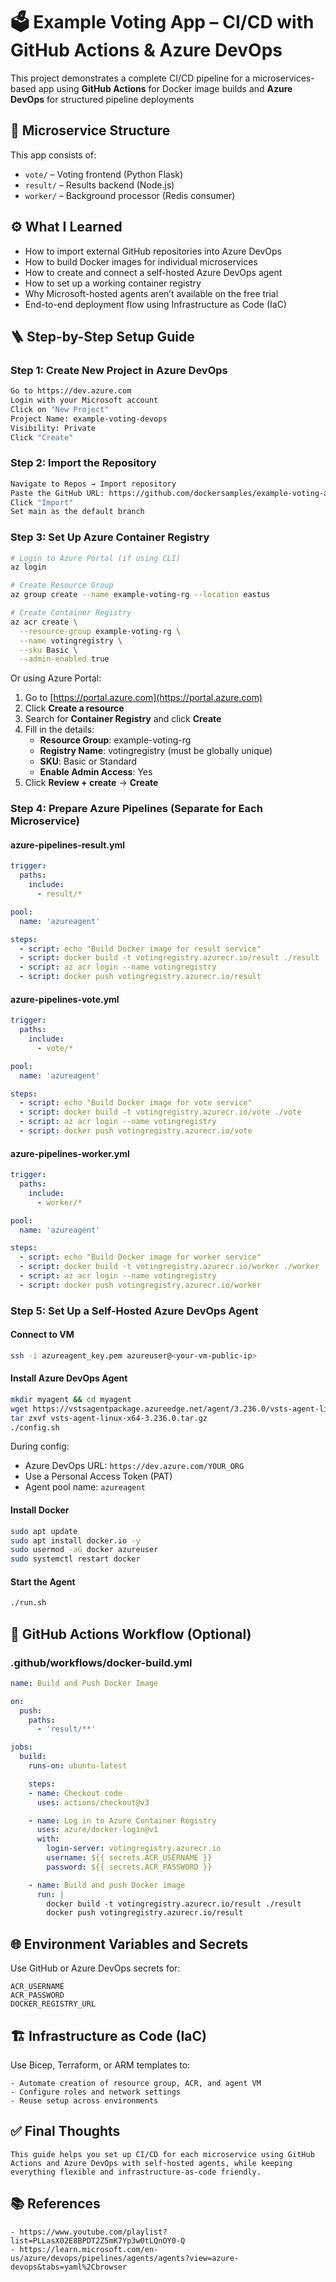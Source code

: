 # 🗳️ Example Voting App – CI/CD with GitHub Actions & Azure DevOps

This project demonstrates a complete CI/CD pipeline for a microservices-based app using **GitHub Actions** for Docker image builds and **Azure DevOps** for structured pipeline deployments

## 📁 Microservice Structure

This app consists of:
- `vote/` – Voting frontend (Python Flask)
- `result/` – Results backend (Node.js)
- `worker/` – Background processor (Redis consumer)

## ⚙️ What I Learned

- How to import external GitHub repositories into Azure DevOps
- How to build Docker images for individual microservices
- How to create and connect a self-hosted Azure DevOps agent
- How to set up a working container registry
- Why Microsoft-hosted agents aren’t available on the free trial
- End-to-end deployment flow using Infrastructure as Code (IaC)

## 🪜 Step-by-Step Setup Guide

### Step 1: Create New Project in Azure DevOps

```bash
Go to https://dev.azure.com
Login with your Microsoft account
Click on "New Project"
Project Name: example-voting-devops
Visibility: Private
Click "Create"
```

### Step 2: Import the Repository

```bash
Navigate to Repos → Import repository
Paste the GitHub URL: https://github.com/dockersamples/example-voting-app.git
Click "Import"
Set main as the default branch
```

### Step 3: Set Up Azure Container Registry

```bash
# Login to Azure Portal (if using CLI)
az login

# Create Resource Group
az group create --name example-voting-rg --location eastus

# Create Container Registry
az acr create \
  --resource-group example-voting-rg \
  --name votingregistry \
  --sku Basic \
  --admin-enabled true
```

Or using Azure Portal:

1. Go to [https://portal.azure.com](https://portal.azure.com)  
2. Click **Create a resource**  
3. Search for **Container Registry** and click **Create**  
4. Fill in the details:  
   - **Resource Group**: example-voting-rg  
   - **Registry Name**: votingregistry (must be globally unique)  
   - **SKU**: Basic or Standard  
   - **Enable Admin Access**: Yes  
5. Click **Review + create** → **Create**

### Step 4: Prepare Azure Pipelines (Separate for Each Microservice)

#### azure-pipelines-result.yml

```yaml
trigger:
  paths:
    include:
      - result/*

pool:
  name: 'azureagent'

steps:
  - script: echo "Build Docker image for result service"
  - script: docker build -t votingregistry.azurecr.io/result ./result
  - script: az acr login --name votingregistry
  - script: docker push votingregistry.azurecr.io/result
```

#### azure-pipelines-vote.yml

```yaml
trigger:
  paths:
    include:
      - vote/*

pool:
  name: 'azureagent'

steps:
  - script: echo "Build Docker image for vote service"
  - script: docker build -t votingregistry.azurecr.io/vote ./vote
  - script: az acr login --name votingregistry
  - script: docker push votingregistry.azurecr.io/vote
```

#### azure-pipelines-worker.yml

```yaml
trigger:
  paths:
    include:
      - worker/*

pool:
  name: 'azureagent'

steps:
  - script: echo "Build Docker image for worker service"
  - script: docker build -t votingregistry.azurecr.io/worker ./worker
  - script: az acr login --name votingregistry
  - script: docker push votingregistry.azurecr.io/worker
```

### Step 5: Set Up a Self-Hosted Azure DevOps Agent

#### Connect to VM

```bash
ssh -i azureagent_key.pem azureuser@<your-vm-public-ip>
```

#### Install Azure DevOps Agent

```bash
mkdir myagent && cd myagent
wget https://vstsagentpackage.azureedge.net/agent/3.236.0/vsts-agent-linux-x64-3.236.0.tar.gz
tar zxvf vsts-agent-linux-x64-3.236.0.tar.gz
./config.sh
```

During config:

- Azure DevOps URL: `https://dev.azure.com/YOUR_ORG`
- Use a Personal Access Token (PAT)
- Agent pool name: `azureagent`

#### Install Docker

```bash
sudo apt update
sudo apt install docker.io -y
sudo usermod -aG docker azureuser
sudo systemctl restart docker
```

#### Start the Agent

```bash
./run.sh
```

## 🐙 GitHub Actions Workflow (Optional)

### .github/workflows/docker-build.yml

```yaml
name: Build and Push Docker Image

on:
  push:
    paths:
      - 'result/**'

jobs:
  build:
    runs-on: ubuntu-latest

    steps:
    - name: Checkout code
      uses: actions/checkout@v3

    - name: Log in to Azure Container Registry
      uses: azure/docker-login@v1
      with:
        login-server: votingregistry.azurecr.io
        username: ${{ secrets.ACR_USERNAME }}
        password: ${{ secrets.ACR_PASSWORD }}

    - name: Build and push Docker image
      run: |
        docker build -t votingregistry.azurecr.io/result ./result
        docker push votingregistry.azurecr.io/result
```

## 🌐 Environment Variables and Secrets

Use GitHub or Azure DevOps secrets for:

```text
ACR_USERNAME
ACR_PASSWORD
DOCKER_REGISTRY_URL
```

## 🏗️ Infrastructure as Code (IaC)

Use Bicep, Terraform, or ARM templates to:

```text
- Automate creation of resource group, ACR, and agent VM
- Configure roles and network settings
- Reuse setup across environments
```

## ✅ Final Thoughts

```text
This guide helps you set up CI/CD for each microservice using GitHub Actions and Azure DevOps with self-hosted agents, while keeping everything flexible and infrastructure-as-code friendly.
```

## 📚 References

```text
- https://www.youtube.com/playlist?list=PLLasX02E8BPDT2Z5mK7Yp3w0tLQnOY0-Q
- https://learn.microsoft.com/en-us/azure/devops/pipelines/agents/agents?view=azure-devops&tabs=yaml%2Cbrowser
```
